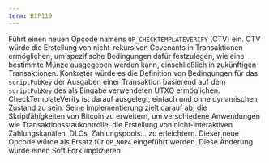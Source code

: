 ```yaml
---
term: BIP119
---
```


Führt einen neuen Opcode namens `OP_CHECKTEMPLATEVERIFY` (CTV) ein. CTV würde die Erstellung von nicht-rekursiven Covenants in Transaktionen ermöglichen, um spezifische Bedingungen dafür festzulegen, wie eine bestimmte Münze ausgegeben werden kann, einschließlich in zukünftigen Transaktionen. Konkreter würde es die Definition von Bedingungen für das `scriptPubKey` der Ausgaben einer Transaktion basierend auf dem `scriptPubKey` des als Eingabe verwendeten UTXO ermöglichen. CheckTemplateVerify ist darauf ausgelegt, einfach und ohne dynamischen Zustand zu sein. Seine Implementierung zielt darauf ab, die Skriptfähigkeiten von Bitcoin zu erweitern, um verschiedene Anwendungen wie Transaktionsstaukontrolle, die Erstellung von nicht-interaktiven Zahlungskanälen, DLCs, Zahlungspools... zu erleichtern. Dieser neue Opcode würde als Ersatz für `OP_NOP4` eingeführt werden. Diese Änderung würde einen Soft Fork implizieren.